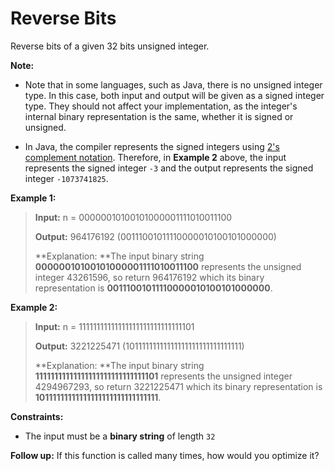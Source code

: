 # Reverse Bits

Reverse bits of a given 32 bits unsigned integer.

**Note:**

- Note that in some languages, such as Java, there is no unsigned integer type. In this case, both input and output will be given as a signed integer type. They should not affect your implementation, as the integer's internal binary representation is the same, whether it is signed or unsigned.

- In Java, the compiler represents the signed integers using <a href="https://en.wikipedia.org/wiki/Two%27s_complement" target="_blank">2's complement notation</a>. Therefore, in **Example 2** above, the input represents the signed integer <code>-3</code> and the output represents the signed integer <code>-1073741825</code>.


**Example 1:**
>
> **Input:** n = 00000010100101000001111010011100
>
> **Output:**    964176192 (00111001011110000010100101000000)
>
> **Explanation: **The input binary string **00000010100101000001111010011100** represents the unsigned integer 43261596, so return 964176192 which its binary representation is **00111001011110000010100101000000**.

**Example 2:**
>
> **Input:** n = 11111111111111111111111111111101
>
> **Output:**   3221225471 (10111111111111111111111111111111)
>
> **Explanation: **The input binary string **11111111111111111111111111111101** represents the unsigned integer 4294967293, so return 3221225471 which its binary representation is **10111111111111111111111111111111**.


**Constraints:**

- The input must be a **binary string** of length <code>32</code>


**Follow up:** If this function is called many times, how would you optimize it?
